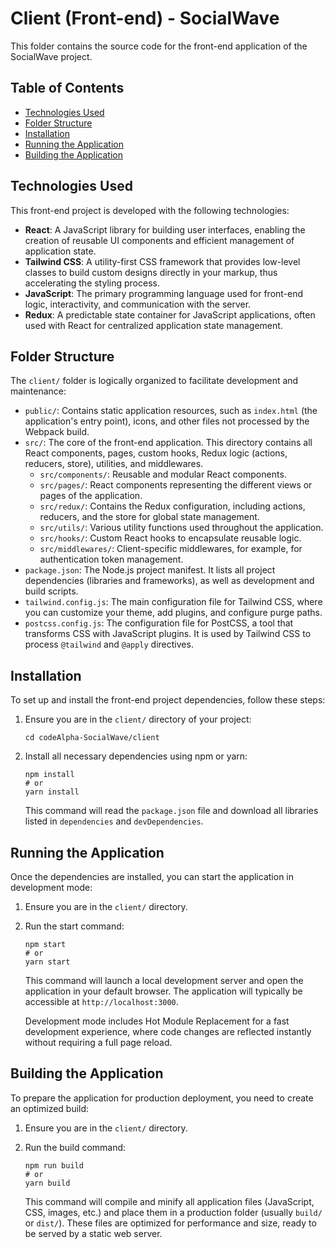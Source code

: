 # Client (Front-end) - SocialWave

This folder contains the source code for the front-end application of the SocialWave project.

## Table of Contents

*   [Technologies Used](#technologies-used)
*   [Folder Structure](#folder-structure)
*   [Installation](#installation)
*   [Running the Application](#running-the-application)
*   [Building the Application](#building-the-application)

## Technologies Used

This front-end project is developed with the following technologies:

*   **React**: A JavaScript library for building user interfaces, enabling the creation of reusable UI components and efficient management of application state.
*   **Tailwind CSS**: A utility-first CSS framework that provides low-level classes to build custom designs directly in your markup, thus accelerating the styling process.
*   **JavaScript**: The primary programming language used for front-end logic, interactivity, and communication with the server.
*   **Redux**: A predictable state container for JavaScript applications, often used with React for centralized application state management.

## Folder Structure

The `client/` folder is logically organized to facilitate development and maintenance:

*   `public/`: Contains static application resources, such as `index.html` (the application's entry point), icons, and other files not processed by the Webpack build.
*   `src/`: The core of the front-end application. This directory contains all React components, pages, custom hooks, Redux logic (actions, reducers, store), utilities, and middlewares.
    *   `src/components/`: Reusable and modular React components.
    *   `src/pages/`: React components representing the different views or pages of the application.
    *   `src/redux/`: Contains the Redux configuration, including actions, reducers, and the store for global state management.
    *   `src/utils/`: Various utility functions used throughout the application.
    *   `src/hooks/`: Custom React hooks to encapsulate reusable logic.
    *   `src/middlewares/`: Client-specific middlewares, for example, for authentication token management.
*   `package.json`: The Node.js project manifest. It lists all project dependencies (libraries and frameworks), as well as development and build scripts.
*   `tailwind.config.js`: The main configuration file for Tailwind CSS, where you can customize your theme, add plugins, and configure purge paths.
*   `postcss.config.js`: The configuration file for PostCSS, a tool that transforms CSS with JavaScript plugins. It is used by Tailwind CSS to process `@tailwind` and `@apply` directives.

## Installation

To set up and install the front-end project dependencies, follow these steps:

1.  Ensure you are in the `client/` directory of your project:
    
    ```shell
    cd codeAlpha-SocialWave/client
    ```
    
2.  Install all necessary dependencies using npm or yarn:
    
    ```shell
    npm install
    # or
    yarn install
    ```
    
    This command will read the `package.json` file and download all libraries listed in `dependencies` and `devDependencies`.
    

## Running the Application

Once the dependencies are installed, you can start the application in development mode:

1.  Ensure you are in the `client/` directory.
    
2.  Run the start command:
    
    ```shell
    npm start
    # or
    yarn start
    ```
    
    This command will launch a local development server and open the application in your default browser. The application will typically be accessible at `http://localhost:3000`.
    
    Development mode includes Hot Module Replacement for a fast development experience, where code changes are reflected instantly without requiring a full page reload.
    

## Building the Application

To prepare the application for production deployment, you need to create an optimized build:

1.  Ensure you are in the `client/` directory.
    
2.  Run the build command:
    
    ```shell
    npm run build
    # or
    yarn build
    ```
    
    This command will compile and minify all application files (JavaScript, CSS, images, etc.) and place them in a production folder (usually `build/` or `dist/`). These files are optimized for performance and size, ready to be served by a static web server.


